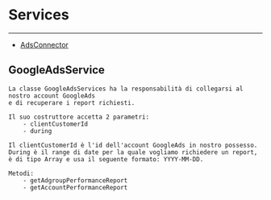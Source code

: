 # Services

---

- [AdsConnector](#section-1)

<a name="section-1"></a>
## GoogleAdsService

    La classe GoogleAdsServices ha la responsabilità di collegarsi al nostro account GoogleAds
    e di recuperare i report richiesti. 
    
    Il suo costruttore accetta 2 parametri:
        - clientCustomerId
        - during
        
    Il clientCustomerId è l'id dell'account GoogleAds in nostro possesso.
    During è il range di date per la quale vogliamo richiedere un report,
    è di tipo Array e usa il seguente formato: YYYY-MM-DD.
    
    Metodi:
        - getAdgroupPerformanceReport
        - getAccountPerformanceReport
